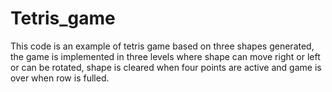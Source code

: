 # Tetris_game
This code is an example of tetris game based on three shapes generated, the game is implemented in three levels where
shape can move right or left or can be rotated, shape is cleared when four points are active and game is over when row is fulled.
